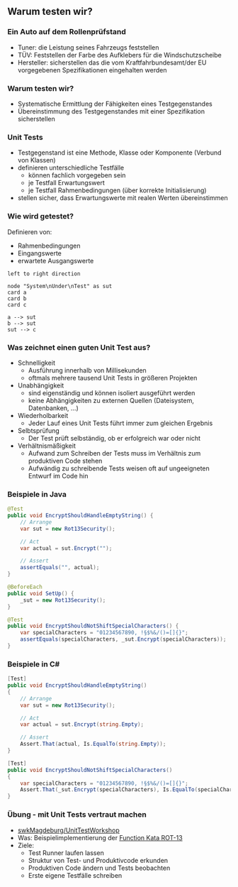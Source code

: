 <!--s-->
## Warum testen wir?

<!--v-->
### Ein Auto auf dem Rollenprüfstand
* Tuner: die Leistung seines Fahrzeugs feststellen <!-- .element: class="fragment" -->
* TÜV: Feststellen der Farbe des Aufklebers für die Windschutzscheibe <!-- .element: class="fragment" -->
* Hersteller: sicherstellen das die vom Kraftfahrbundesamt/der EU vorgegebenen Spezifikationen eingehalten werden <!-- .element: class="fragment" -->

<!--v-->
### Warum testen wir?
* Systematische Ermittlung der Fähigkeiten eines Testgegenstandes <!-- .element: class="fragment" -->
* Übereinstimmung des Testgegenstandes mit einer Spezifikation sicherstellen <!-- .element: class="fragment" -->

<!--v-->
### Unit Tests
* Testgegenstand ist eine Methode, Klasse oder Komponente (Verbund von Klassen) <!-- .element: class="fragment" -->
* definieren unterschiedliche Testfälle <!-- .element: class="fragment" -->
  * können fachlich vorgegeben sein
  * je Testfall Erwartungswert
  * je Testfall Rahmenbedingungen (über korrekte Initialisierung)
* stellen sicher, dass Erwartungswerte mit realen Werten übereinstimmen <!-- .element: class="fragment" -->

<!--v-->
### Wie wird getestet?

<div id="left">

Definieren von: <!-- .element: class="fragment" data-fragment-index="1" -->
* Rahmenbedingungen <!-- .element: class="fragment" data-fragment-index="1" -->
* Eingangswerte <!-- .element: class="fragment" -->
* erwartete Ausgangswerte <!-- .element: class="fragment" -->

</div>

<div id="right" class="fragment">

```puml
left to right direction

node "System\nUnder\nTest" as sut
card a
card b
card c

a --> sut
b --> sut
sut --> c
```

</div>

<!--v-->
### Was zeichnet einen guten Unit Test aus?

* Schnelligkeit <!-- .element: class="fragment" -->
  * Ausführung innerhalb von Millisekunden
  * oftmals mehrere tausend Unit Tests in größeren Projekten
* Unabhängigkeit <!-- .element: class="fragment" -->
  * sind eigenständig und können isoliert ausgeführt werden
  * keine Abhängigkeiten zu externen Quellen (Dateisystem, Datenbanken, ...)
* Wiederholbarkeit <!-- .element: class="fragment" -->
  * Jeder Lauf eines Unit Tests führt immer zum gleichen Ergebnis
* Selbtsprüfung <!-- .element: class="fragment" -->
  * Der Test prüft selbständig, ob er erfolgreich war oder nicht
* Verhältnismäßigkeit <!-- .element: class="fragment" -->
  * Aufwand zum Schreiben der Tests muss im Verhältnis zum produktiven Code stehen
  * Aufwändig zu schreibende Tests weisen oft auf ungeeigneten Entwurf im Code hin
  
<!--v-->
### Beispiele in Java
```java
@Test
public void EncryptShouldHandleEmptyString() {
    // Arrange
    var sut = new Rot13Security();

    // Act
    var actual = sut.Encrypt("");

    // Assert
    assertEquals("", actual);
}
```

```java
@BeforeEach
public void SetUp() {
    _sut = new Rot13Security();
}

@Test
public void EncryptShouldNotShiftSpecialCharacters() {
    var specialCharacters = "01234567890, !§$%&/()=[]{}";
    assertEquals(specialCharacters, _sut.Encrypt(specialCharacters));
}
```

<!--v-->
### Beispiele in C#

```csharp
[Test]
public void EncryptShouldHandleEmptyString()
{
    // Arrange
    var sut = new Rot13Security();

    // Act
    var actual = sut.Encrypt(string.Empty);

    // Assert
    Assert.That(actual, Is.EqualTo(string.Empty));
}
```

```csharp
[Test]
public void EncryptShouldNotShiftSpecialCharacters()
{
    var specialCharacters = "01234567890, !§$%&/()=[]{}";
    Assert.That(_sut.Encrypt(specialCharacters), Is.EqualTo(specialCharacters));
}
```

<!--v-->
<!-- .slide: data-background="img/practice.svg" data-background-size="40%" -->

### Übung - mit Unit Tests vertraut machen

* [swkMagdeburg/UnitTestWorkshop](https://github.com/swkMagdeburg/UnitTestWorkshop)
* Was: Beispielimplementierung der [Function Kata ROT-13](https://ccd-school.de/coding-dojo/function-katas/rot-13/)
* Ziele:
  * Test Runner laufen lassen
  * Struktur von Test- und Produktivcode erkunden
  * Produktiven Code ändern und Tests beobachten
  * Erste eigene Testfälle schreiben 
